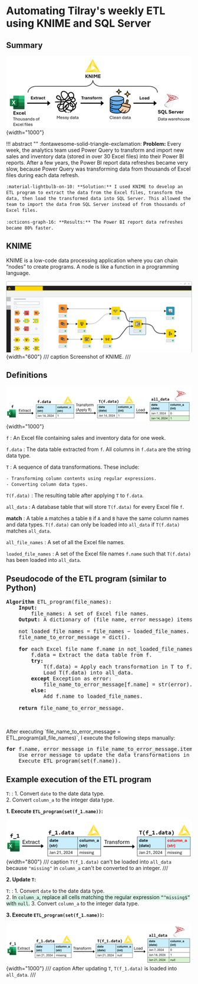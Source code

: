 # Automating Tilray's weekly ETL using KNIME and SQL Server

## Summary

![](images/project_1_diagram.png){width="1000"}

!!! abstract ""
    :fontawesome-solid-triangle-exclamation: **Problem:** Every week, the analytics team used Power Query to transform and import new sales and inventory data (stored in over 30 Excel files) into their Power BI reports. After a few years, the Power BI report data refreshes became very slow, because Power Query was transforming data from thousands of Excel files during each data refresh.

    :material-lightbulb-on-10: **Solution:** I used KNIME to develop an ETL program to extract the data from the Excel files, transform the data, then load the transformed data into SQL Server. This allowed the team to import the data from SQL Server instead of from thousands of Excel files.

    :octicons-graph-16: **Results:** The Power BI report data refreshes became 80% faster.
    

## KNIME
KNIME is a low-code data processing application where you can chain “nodes” to create programs. A node is like a function in a programming language. 

![](images/knime_screenshot.png){width="600"}
/// caption
Screenshot of KNIME.
///

## Definitions
![](images/definitions.png){width="1000"}

`f`
:   An Excel file containing sales and inventory data for one week. 

`f.data`
:   The data table extracted from `f`. All columns in `f.data` are the string data type. 

`T`
:   A sequence of data transformations. These include:  

    - Transforming column contents using regular expressions.  
    - Converting column data types.  

`T(f.data)`
:   The resulting table after applying `T` to `f.data`. 

`all_data`
:   A database table that will store `T(f.data)` for every Excel file `f`.

**match**
:   A table `A` matches a table `B` if `A` and `B` have the same column names and data types.
    `T(f.data)` can only be loaded into `all_data` if `T(f.data)` matches `all_data`.

`all_file_names`
:   A set of all the Excel file names.

`loaded_file_names`
:   A set of the Excel file names `f.name` such that `T(f.data)` has been loaded into `all_data`. 

## Pseudocode of the ETL program (similar to Python)
<style>
.code {
    background-color: #f5f5f5; 
}
</style>

<pre>
<b>Algorithm</b> ETL_program(<span class="code">file_names</span>):  
    <b>Input:</b>   
        <span class="code">file_names</span>: A set of Excel file names.
    <b>Output:</b> A dictionary of (file name, error message) items. 

    <span class="code">not_loaded_file_names</span> = <span class="code">file_names</span> − <span class="code">loaded_file_names</span>. 
    <span class="code">file_name_to_error_message</span> = <span class="code">dict()</span>.

    <b>for</b> each Excel file name <span class="code">f.name</span> in <span class="code">not_loaded_file_names</span>:
	    <span class="code">f.data</span> = Extract the data table from <span class="code">f</span>.  
        <b>try:</b>
            <span class="code">T(f.data)</span> = Apply each transformation in <span class="code">T</span> to <span class="code">f.data</span>. 
	        Load <span class="code">T(f.data)</span> into <span class="code">all_data</span>.
	    <b>except</b> Exception as <span class="code">error</span>:
	        <span class="code">file_name_to_error_message[f.name]</span> = <span class="code">str(error)</span>.   
	    <b>else:</b> 
	        Add <span class="code">f.name</span> to <span class="code">loaded_file_names</span>.
        
    <b>return</b> <span class="code">file_name_to_error_message</span>.

</pre>
<br>
After executing `file_name_to_error_message = ETL_program(all_file_names)`, I execute the following steps manually:
<pre>
<b>for</b> <span class="code">f.name</span>, <span class="code">error_message</span> in <span class="code">file_name_to_error_message.items()</span>:
    Use <span class="code">error_message</span> to update the data transformations in <span class="code">T</span>. 
    Execute <span class="code">ETL_program(set(f.name))</span>. 
</pre>


## Example execution of the ETL program

`T`:
:   1. Convert `date` to the date data type.    
    2. Convert `column_a` to the integer data type.   

**1. Execute `ETL_program(set(f_1.name))`:**  

![](images/etl_program_1.png){width="800"}
/// caption
`T(f_1.data)` can't be loaded into `all_data` because `"missing"` in `column_a` can't be converted to an integer. 
///

**2. Update `T`:**  

`T`: 
:   1. Convert `date` to the date data type.    
    2. <span style="background-color:#d8f5e6">In `column_a`, replace all cells matching the regular expression `“^missing$”` with `null`.</span>
    3. Convert `column_a` to the integer data type.

**3. Execute `ETL_program(set(f_1.name))`:**    

![](images/etl_program_2.png){width="1000"}
/// caption
After updating `T`, `T(f_1.data)` is loaded into `all_data`.
///
